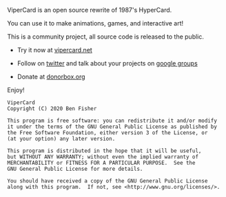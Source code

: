 ViperCard is an open source rewrite of 1987's HyperCard.

You can use it to make animations, games, and interactive art!

This is a community project, all source code is released to the public.

* Try it now at [vipercard.net](https://www.vipercard.net)

* Follow on [twitter](https://twitter.com/vipercarddotnet) and talk about your projects on [google groups](https://groups.google.com/forum/#!forum/vipercard)

* Donate at [donorbox.org](https://donorbox.org/vipercard)

Enjoy!

    ViperCard
    Copyright (C) 2020 Ben Fisher

    This program is free software: you can redistribute it and/or modify
    it under the terms of the GNU General Public License as published by
    the Free Software Foundation, either version 3 of the License, or
    (at your option) any later version.

    This program is distributed in the hope that it will be useful,
    but WITHOUT ANY WARRANTY; without even the implied warranty of
    MERCHANTABILITY or FITNESS FOR A PARTICULAR PURPOSE.  See the
    GNU General Public License for more details.

    You should have received a copy of the GNU General Public License
    along with this program.  If not, see <http://www.gnu.org/licenses/>.
